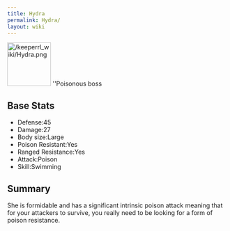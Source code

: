 ```yaml
---
title: Hydra
permalink: Hydra/
layout: wiki
---
```


<img src="/keeperrl_wiki/Hydra.png" title="fig:/keeperrl_wiki/Hydra.png" alt="/keeperrl_wiki/Hydra.png" width="100" />
''Poisonous boss

Base Stats
----------

-   Defense:45
-   Damage:27
-   Body size:Large
-   Poison Resistant:Yes
-   Ranged Resistance:Yes
-   Attack:Poison
-   Skill:Swimming

Summary
-------

She is formidable and has a significant intrinsic poison attack meaning
that for your attackers to survive, you really need to be looking for a
form of poison resistance.
